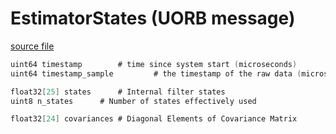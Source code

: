 # EstimatorStates (UORB message)



[source file](https://github.com/PX4/PX4-Autopilot/blob/release/1.15/msg/EstimatorStates.msg)

```c
uint64 timestamp        # time since system start (microseconds)
uint64 timestamp_sample         # the timestamp of the raw data (microseconds)

float32[25] states      # Internal filter states
uint8 n_states      # Number of states effectively used

float32[24] covariances # Diagonal Elements of Covariance Matrix

```
